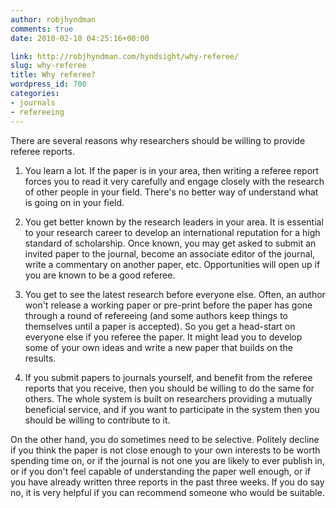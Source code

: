 ```yaml
---
author: robjhyndman
comments: true
date: 2010-02-10 04:25:16+00:00

link: http://robjhyndman.com/hyndsight/why-referee/
slug: why-referee
title: Why referee?
wordpress_id: 700
categories:
- journals
- refereeing
---
```


There are several reasons why researchers should be willing to provide referee reports.



	
  1. You learn a lot. If the paper is in your area, then writing a referee report forces you to read it very carefully and engage closely with the research of other people in your field. There's no better way of understand what is going on in your field.

	
  2. You get better known by the research leaders in your area. It is essential to your research career to develop an international reputation for a high standard of scholarship. Once known, you may get asked to submit an invited paper to the journal, become an associate editor of the journal, write a commentary on another paper, etc. Opportunities will open up if you are known to be a good referee.

	
  3. You get to see the latest research before everyone else. Often, an author won't release a working paper or pre-print before the paper has gone through a round of refereeing (and some authors keep things to themselves until a paper is accepted). So you get a head-start on everyone else if you referee the paper. It might lead you to develop some of your own ideas and write a new paper that builds on the results.

	
  4. If you submit papers to journals yourself, and benefit from the referee reports that you receive, then you should be willing to do the same for others. The whole system is built on researchers providing a mutually beneficial service, and if you want to participate in the system then you should be willing to contribute to it.


On the other hand, you do sometimes need to be selective. Politely decline if you think the paper is not close enough to your own interests to be worth spending time on, or if the journal is not one you are likely to ever publish in, or if you don't feel capable of understanding the paper well enough, or if you have already written three reports in the past three weeks. If you do say no, it is very helpful if you can recommend someone who would be suitable.
